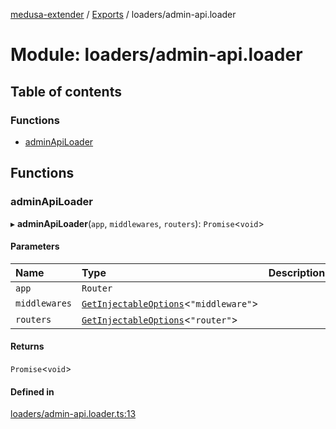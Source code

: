 [medusa-extender](../README.md) / [Exports](../modules.md) / loaders/admin-api.loader

# Module: loaders/admin-api.loader

## Table of contents

### Functions

- [adminApiLoader](loaders_admin_api_loader.md#adminapiloader)

## Functions

### adminApiLoader

▸ **adminApiLoader**(`app`, `middlewares`, `routers`): `Promise`<`void`\>

#### Parameters

| Name | Type | Description |
| :------ | :------ | :------ |
| `app` | `Router` |  |
| `middlewares` | [`GetInjectableOptions`](core_types.md#getinjectableoptions)<``"middleware"``\> |  |
| `routers` | [`GetInjectableOptions`](core_types.md#getinjectableoptions)<``"router"``\> |  |

#### Returns

`Promise`<`void`\>

#### Defined in

[loaders/admin-api.loader.ts:13](https://github.com/adrien2p/medusa-extender/blob/4d59aa3/src/loaders/admin-api.loader.ts#L13)
